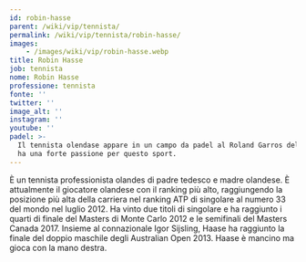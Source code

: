 ```yaml
---
id: robin-hasse
parent: /wiki/vip/tennista/
permalink: /wiki/vip/tennista/robin-hasse/
images:
    - /images/wiki/vip/robin-hasse.webp
title: Robin Hasse
job: tennista
nome: Robin Hasse
professione: tennista
fonte: ''
twitter: ''
image_alt: ''
instagram: ''
youtube: ''
padel: >-
  Il tennista olendase appare in un campo da padel al Roland Garros del 2015, ed
  ha una forte passione per questo sport.
---
```

È un tennista professionista olandes di padre tedesco e madre olandese. È attualmente il giocatore olandese con il ranking più alto, raggiungendo la posizione più alta della carriera nel ranking ATP di singolare al numero 33 del mondo nel luglio 2012. Ha vinto due titoli di singolare e ha raggiunto i quarti di finale del Masters di Monte Carlo 2012 e le semifinali del Masters Canada 2017. Insieme al connazionale Igor Sijsling, Haase ha raggiunto la finale del doppio maschile degli Australian Open 2013. Haase è mancino ma gioca con la mano destra.